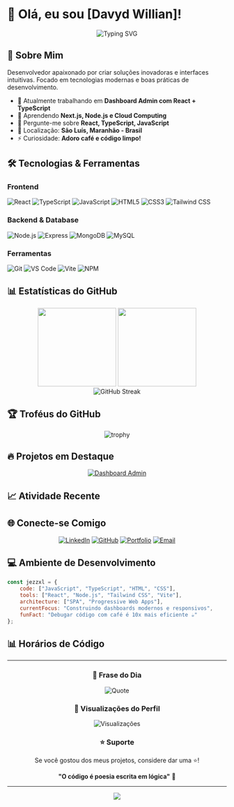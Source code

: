 # 👋 Olá, eu sou [Davyd Willian]!

<div align="center">
  <img src="https://readme-typing-svg.herokuapp.com?font=Fira+Code&pause=1000&color=2E9EF7&center=true&vCenter=true&width=435&lines=Desenvolvedor+Full+Stack;Apaixonado+por+Tecnologia;Sempre+Aprendendo+%F0%9F%9A%80" alt="Typing SVG" />
</div>

## 🚀 Sobre Mim

Desenvolvedor apaixonado por criar soluções inovadoras e interfaces intuitivas. Focado em tecnologias modernas e boas práticas de desenvolvimento.

- 🔭 Atualmente trabalhando em **Dashboard Admin com React + TypeScript**
- 🌱 Aprendendo **Next.js, Node.js e Cloud Computing**
- 💬 Pergunte-me sobre **React, TypeScript, JavaScript**
- 📍 Localização: **São Luís, Maranhão - Brasil**
- ⚡ Curiosidade: **Adoro café e código limpo!**

## 🛠️ Tecnologias & Ferramentas

### Frontend
![React](https://img.shields.io/badge/React-20232A?style=for-the-badge&logo=react&logoColor=61DAFB)
![TypeScript](https://img.shields.io/badge/TypeScript-007ACC?style=for-the-badge&logo=typescript&logoColor=white)
![JavaScript](https://img.shields.io/badge/JavaScript-F7DF1E?style=for-the-badge&logo=javascript&logoColor=black)
![HTML5](https://img.shields.io/badge/HTML5-E34F26?style=for-the-badge&logo=html5&logoColor=white)
![CSS3](https://img.shields.io/badge/CSS3-1572B6?style=for-the-badge&logo=css3&logoColor=white)
![Tailwind CSS](https://img.shields.io/badge/Tailwind_CSS-38B2AC?style=for-the-badge&logo=tailwind-css&logoColor=white)

### Backend & Database
![Node.js](https://img.shields.io/badge/Node.js-43853D?style=for-the-badge&logo=node.js&logoColor=white)
![Express](https://img.shields.io/badge/Express.js-404D59?style=for-the-badge)
![MongoDB](https://img.shields.io/badge/MongoDB-4EA94B?style=for-the-badge&logo=mongodb&logoColor=white)
![MySQL](https://img.shields.io/badge/MySQL-00000F?style=for-the-badge&logo=mysql&logoColor=white)

### Ferramentas
![Git](https://img.shields.io/badge/Git-E34F26?style=for-the-badge&logo=git&logoColor=white)
![VS Code](https://img.shields.io/badge/VS_Code-007ACC?style=for-the-badge&logo=visual-studio-code&logoColor=white)
![Vite](https://img.shields.io/badge/Vite-646CFF?style=for-the-badge&logo=vite&logoColor=white)
![NPM](https://img.shields.io/badge/NPM-CB3837?style=for-the-badge&logo=npm&logoColor=white)

## 📊 Estatísticas do GitHub

<div align="center">
  <img height="180em" src="https://github-readme-stats.vercel.app/api?username=JezzXL&show_icons=true&theme=dracula&include_all_commits=true&count_private=true"/>
  <img height="180em" src="https://github-readme-stats.vercel.app/api/top-langs/?username=JezzXL&layout=compact&langs_count=8&theme=dracula"/>
</div>

<div align="center">
  <img src="https://github-readme-streak-stats.herokuapp.com/?user=JezzXL&theme=dracula" alt="GitHub Streak" />
</div>

## 🏆 Troféus do GitHub

<div align="center">
  <img src="https://github-profile-trophy.vercel.app/?username=JezzXL&theme=dracula&no-frame=true&row=1&column=7" alt="trophy" />
</div>

## 🔥 Projetos em Destaque

<div align="center">

[![Dashboard Admin](https://github-readme-stats.vercel.app/api/pin/?username=JezzXL&repo=dashboard-admin&theme=tokyonight)](https://github.com/JezzXL/Darshboard)

</div>

## 📈 Atividade Recente

<!--START_SECTION:activity-->
<!--END_SECTION:activity-->

## 🌐 Conecte-se Comigo

<div align="center">
  
[![LinkedIn](https://img.shields.io/badge/LinkedIn-0077B5?style=for-the-badge&logo=linkedin&logoColor=white)](https://www.linkedin.com/in/davydwillianp/)
[![GitHub](https://img.shields.io/badge/GitHub-100000?style=for-the-badge&logo=github&logoColor=white)](https://github.com/JezzXL)
[![Portfolio](https://img.shields.io/badge/Portfolio-FF5722?style=for-the-badge&logo=google-chrome&logoColor=white)](https://seu-portfolio.com)
[![Email](https://img.shields.io/badge/Email-D14836?style=for-the-badge&logo=gmail&logoColor=white)](mailto:davydsantos.gt@gmail.com)

</div>

## 💻 Ambiente de Desenvolvimento

```javascript
const jezzxl = {
    code: ["JavaScript", "TypeScript", "HTML", "CSS"],
    tools: ["React", "Node.js", "Tailwind CSS", "Vite"],
    architecture: ["SPA", "Progressive Web Apps"],
    currentFocus: "Construindo dashboards modernos e responsivos",
    funFact: "Debugar código com café é 10x mais eficiente ☕"
};
```

## 📊 Horários de Código

<!--START_SECTION:waka-->
<!--END_SECTION:waka-->

---

<div align="center">
  
### 💭 Frase do Dia
  
![Quote](https://github-readme-quotes.herokuapp.com/quote?theme=dracula&animation=default&layout=default&font=default)

### 👀 Visualizações do Perfil

![Visualizações](https://komarev.com/ghpvc/?username=JezzXL&color=blueviolet&style=flat-square&label=Visualizações)

### ⭐ Suporte

Se você gostou dos meus projetos, considere dar uma ⭐!

**"O código é poesia escrita em lógica"** 💙

</div>

---

<div align="center">
  <img src="https://capsule-render.vercel.app/api?type=waving&color=gradient&height=100&section=footer"/>
</div>
